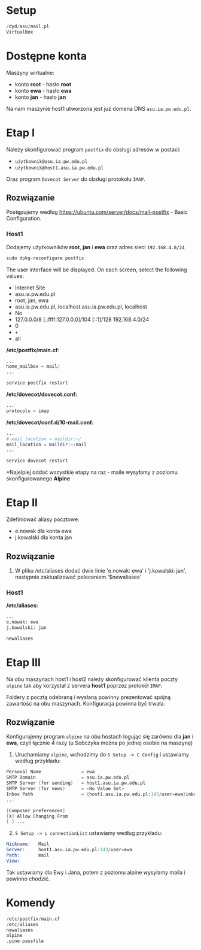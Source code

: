 # Setup

```s
/dyd/asu/mail.pl
VirtualBox
```

# Dostępne konta

Maszyny wirtualne:
- konto **root** - hasło **root**
- konto **ewa** - hasło **ewa**
- konto **jan** - hasło **jan**

Na nam maszynie host1 utworzona jest już domena DNS `asu.ia.pw.edu.pl`.

# Etap I

Należy skonfigurować program `postfix` do obsługi adresów w postaci:
- `użytkownik@asu.ia.pw.edu.pl`
- `użytkownik@host1.asu.ia.pw.edu.pl`

Oraz program `Dovecot Server` do obsługi protokołu `IMAP`.

## Rozwiązanie

Postępujemy według https://ubuntu.com/server/docs/mail-postfix - Basic Configuration.

### Host1

Dodajemy użytkowników **root**, **jan** i **ewa** oraz adres sieci `192.168.4.0/24`
```s
sudo dpkg-reconfigure postfix
```
The user interface will be displayed. On each screen, select the following values:
- Internet Site
- asu.ia.pw.edu.pl
- root, jan, ewa
- asu.ia.pw.edu.pl, localhost.asu.ia.pw.edu.pl, localhost
- No
- 127.0.0.0/8 [::ffff:127.0.0.0]/104 [::1]/128 192.168.4.0/24
- 0
- `+`
- all

**/etc/postfix/main.cf**:
```s
...
home_mailbox = mail/
...
```

```s
service postfix restart
```

**/etc/dovecot/dovecot.conf:**
```s
...
protocols = imap
```

**/etc/dovecot/conf.d/10-mail.conf:**
```s
...
# mail_location = maildir:~/
mail_location = maildir:~/mail
...
```

```s
service dovecot restart
```

*Najelpiej oddać wszystkie etapy na raz - maile wysyłamy z poziomu skonfigurowanego **Alpine**

# Etap II

Zdefiniować aliasy pocztowe:
- e.nowak dla konta ewa
- j.kowalski dla konta jan

## Rozwiązanie

1. W pliku /etc/aliases dodać dwie linie 'e.nowak: ewa' i 'j.kowalski: jan', następnie zaktualizować poleceniem '$newaliases'

### Host1

**/etc/aliases:**
```s
...
e.nowak: ewa
j.kowalski: jan
```

```s
newaliases
```

# Etap III

Na obu maszynach host1 i host2 należy skonfigurować klienta poczty `alpine` tak aby korzystał z servera **host1** poprzez protokół `IMAP`.

Foldery z pocztą odebraną i wysłaną powinny prezentować spójną zawartość na obu maszynach. Konfiguracja powinna być trwała.

## Rozwiązanie

Konfigurujemy program `alpine` na obu hostach logując się zarówno dla **jan** i **ewa**, czyli łącznie 4 razy (u Sobczyka można po jednej osobie na maszynę)
1. Uruchamiamy `alpine`, wchodzimy do `S Setup -> C Config` i ustawiamy według przykładu:

```s
Personal Name               = ewa
SMTP Domain                 = asu.ia.pw.edu.pl
SMTP Server (for sending)   = host1.asu.ia.pw.edu.pl
SMTP Server (for news)      = <No Value Set>
Inbox Path                  = {host1.asu.ia.pw.edu.pl:143/user=ewa}inbox
...

[Composer preferences]
[X] Allow Changing From
[ ] ...
```

2. `S Setup -> L connectionList` ustawiamy według przykładu:

```s
Nickname:   Mail
Server:     host1.asu.ia.pw.edu.pl:143/user=ewa
Path:       mail
View:
```

Tak ustawiamy dla Ewy i Jana, potem z poziomu alpine wysyłamy maila i powinno chodzić.

# Komendy

```s
/etc/postfix/main.cf
/etc/aliases
newaliases
alpine
.pine-passfile
```
